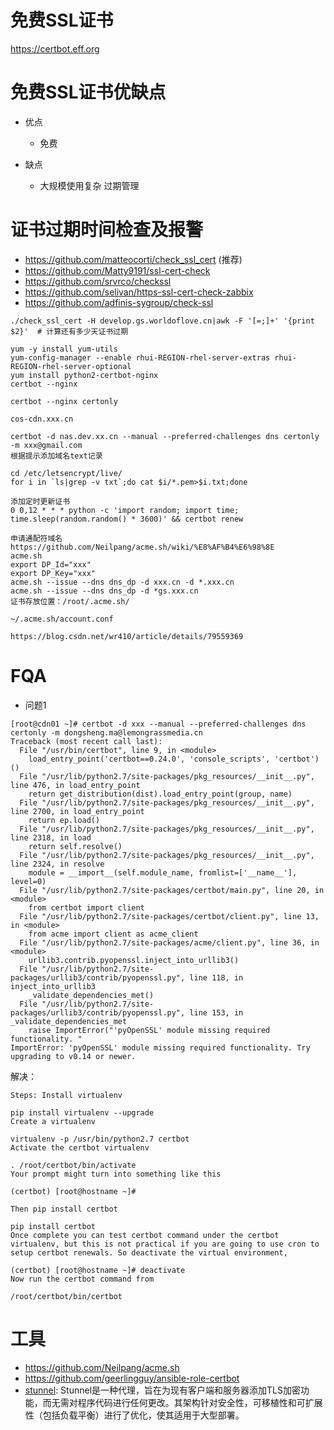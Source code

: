 # 免费SSL证书
https://certbot.eff.org

# 免费SSL证书优缺点
- 优点
  - 免费

- 缺点
  - 大规模使用复杂 过期管理

# 证书过期时间检查及报警
- https://github.com/matteocorti/check_ssl_cert (推荐)
- https://github.com/Matty9191/ssl-cert-check
- https://github.com/srvrco/checkssl
- https://github.com/selivan/https-ssl-cert-check-zabbix
- https://github.com/adfinis-sygroup/check-ssl

```
./check_ssl_cert -H develop.gs.worldoflove.cn|awk -F '[=;]+' '{print $2}'  # 计算还有多少天证书过期
```
```
yum -y install yum-utils
yum-config-manager --enable rhui-REGION-rhel-server-extras rhui-REGION-rhel-server-optional
yum install python2-certbot-nginx
certbot --nginx

certbot --nginx certonly

cos-cdn.xxx.cn

certbot -d nas.dev.xx.cn --manual --preferred-challenges dns certonly -m xxx@gmail.com
根据提示添加域名text记录

cd /etc/letsencrypt/live/
for i in `ls|grep -v txt`;do cat $i/*.pem>$i.txt;done

添加定时更新证书
0 0,12 * * * python -c 'import random; import time; time.sleep(random.random() * 3600)' && certbot renew

申请通配符域名
https://github.com/Neilpang/acme.sh/wiki/%E8%AF%B4%E6%98%8E
acme.sh
export DP_Id="xxx"
export DP_Key="xxx"
acme.sh --issue --dns dns_dp -d xxx.cn -d *.xxx.cn
acme.sh --issue --dns dns_dp -d *gs.xxx.cn
证书存放位置：/root/.acme.sh/
 
~/.acme.sh/account.conf

https://blog.csdn.net/wr410/article/details/79559369
```

# FQA
- 问题1
```
[root@cdn01 ~]# certbot -d xxx --manual --preferred-challenges dns certonly -m dongsheng.ma@lemongrassmedia.cn
Traceback (most recent call last):
  File "/usr/bin/certbot", line 9, in <module>
    load_entry_point('certbot==0.24.0', 'console_scripts', 'certbot')()
  File "/usr/lib/python2.7/site-packages/pkg_resources/__init__.py", line 476, in load_entry_point
    return get_distribution(dist).load_entry_point(group, name)
  File "/usr/lib/python2.7/site-packages/pkg_resources/__init__.py", line 2700, in load_entry_point
    return ep.load()
  File "/usr/lib/python2.7/site-packages/pkg_resources/__init__.py", line 2318, in load
    return self.resolve()
  File "/usr/lib/python2.7/site-packages/pkg_resources/__init__.py", line 2324, in resolve
    module = __import__(self.module_name, fromlist=['__name__'], level=0)
  File "/usr/lib/python2.7/site-packages/certbot/main.py", line 20, in <module>
    from certbot import client
  File "/usr/lib/python2.7/site-packages/certbot/client.py", line 13, in <module>
    from acme import client as acme_client
  File "/usr/lib/python2.7/site-packages/acme/client.py", line 36, in <module>
    urllib3.contrib.pyopenssl.inject_into_urllib3()
  File "/usr/lib/python2.7/site-packages/urllib3/contrib/pyopenssl.py", line 118, in inject_into_urllib3
    _validate_dependencies_met()
  File "/usr/lib/python2.7/site-packages/urllib3/contrib/pyopenssl.py", line 153, in _validate_dependencies_met
    raise ImportError("'pyOpenSSL' module missing required functionality. "
ImportError: 'pyOpenSSL' module missing required functionality. Try upgrading to v0.14 or newer.
```
解决：
```
Steps: Install virtualenv

pip install virtualenv --upgrade
Create a virtualenv

virtualenv -p /usr/bin/python2.7 certbot
Activate the certbot virtualenv

. /root/certbot/bin/activate
Your prompt might turn into something like this

(certbot) [root@hostname ~]#

Then pip install certbot

pip install certbot
Once complete you can test certbot command under the certbot virtualenv, but this is not practical if you are going to use cron to setup certbot renewals. So deactivate the virtual environment,

(certbot) [root@hostname ~]# deactivate
Now run the certbot command from

/root/certbot/bin/certbot
```
# 工具
- https://github.com/Neilpang/acme.sh
- https://github.com/geerlingguy/ansible-role-certbot
- [stunnel](http://www.stunnel.org/): Stunnel是一种代理，旨在为现有客户端和服务器添加TLS加密功能，而无需对程序代码进行任何更改。其架构针对安全性，可移植性和可扩展性（包括负载平衡）进行了优化，使其适用于大型部署。
